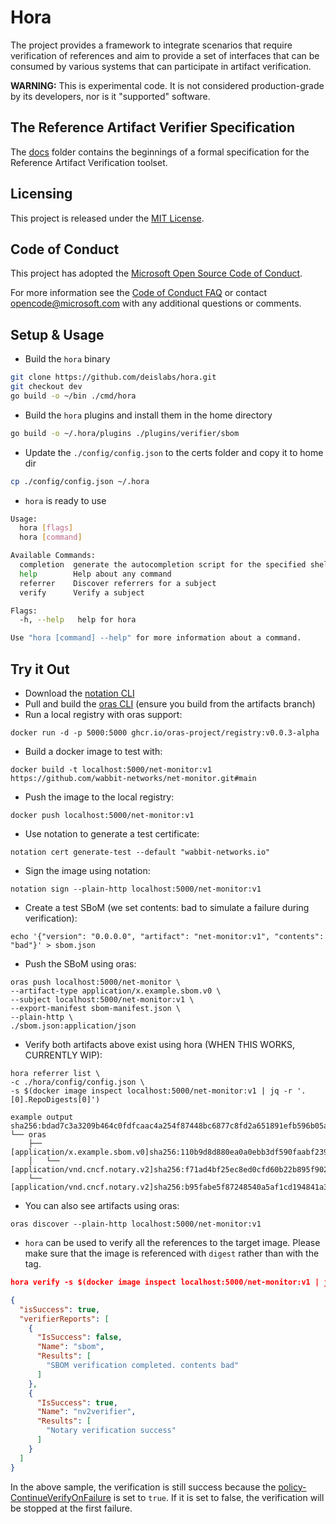 # Hora

The project provides a framework to integrate scenarios that require
verification of references and aim to provide a set of interfaces that can
be consumed by various systems that can participate in artifact verification.

**WARNING:** This is experimental code. It is not considered production-grade
by its developers, nor is it "supported" software.

## The Reference Artifact Verifier Specification

The [docs](docs/README.md) folder contains the beginnings of a formal
specification for the Reference Artifact Verification toolset.

## Licensing

This project is released under the [MIT License](./LICENSE).

## Code of Conduct

This project has adopted the [Microsoft Open Source Code of
Conduct](https://opensource.microsoft.com/codeofconduct/).

For more information see the [Code of Conduct
FAQ](https://opensource.microsoft.com/codeofconduct/faq/) or contact
[opencode@microsoft.com](mailto:opencode@microsoft.com) with any additional
questions or comments.

## Setup & Usage

- Build the ```hora``` binary

```bash
git clone https://github.com/deislabs/hora.git
git checkout dev
go build -o ~/bin ./cmd/hora
```

- Build the ```hora``` plugins and install them in the home directory

```bash
go build -o ~/.hora/plugins ./plugins/verifier/sbom
```

- Update the ```./config/config.json``` to the certs folder and copy it to home dir

```bash
cp ./config/config.json ~/.hora
```

- ```hora``` is ready to use

```bash
Usage:
  hora [flags]
  hora [command]

Available Commands:
  completion  generate the autocompletion script for the specified shell
  help        Help about any command
  referrer    Discover referrers for a subject
  verify      Verify a subject

Flags:
  -h, --help   help for hora

Use "hora [command] --help" for more information about a command.
```

## Try it Out
- Download the [notation CLI](https://github.com/notaryproject/notation/releases/tag/v0.7.0-alpha.1)
- Pull and build the [oras CLI](https://github.com/oras-project/oras/tree/artifacts) (ensure you build from the artifacts branch)
- Run a local registry with oras support:

```shell
docker run -d -p 5000:5000 ghcr.io/oras-project/registry:v0.0.3-alpha
```

- Build a docker image to test with:

```shell
docker build -t localhost:5000/net-monitor:v1 https://github.com/wabbit-networks/net-monitor.git#main
```

- Push the image to the local registry:

```shell
docker push localhost:5000/net-monitor:v1
```

- Use notation to generate a test certificate:

```shell
notation cert generate-test --default "wabbit-networks.io"
```

- Sign the image using notation:

```shell
notation sign --plain-http localhost:5000/net-monitor:v1
```

- Create a test SBoM (we set contents: bad to simulate a failure during verification):

```shell
echo '{"version": "0.0.0.0", "artifact": "net-monitor:v1", "contents": "bad"}' > sbom.json
```

- Push the SBoM using oras:

```shell
oras push localhost:5000/net-monitor \
--artifact-type application/x.example.sbom.v0 \
--subject localhost:5000/net-monitor:v1 \
--export-manifest sbom-manifest.json \
--plain-http \
./sbom.json:application/json
```

- Verify both artifacts above exist using hora (WHEN THIS WORKS, CURRENTLY WIP):

```shell
hora referrer list \
-c ./hora/config/config.json \
-s $(docker image inspect localhost:5000/net-monitor:v1 | jq -r '.[0].RepoDigests[0]')

example output
sha256:bdad7c3a3209b464c0fdfcaac4a254f87448bc6877c8fd2a651891efb596b05a
└── oras 
    ├── [application/x.example.sbom.v0]sha256:110b9d8d880ea0a0ebb3df590faabf239fda1a80d6b64b38dc9ad9cf29aeca5f
    │   └── [application/vnd.cncf.notary.v2]sha256:f71ad4bf25ec8ed0cfd60b22b895f90264fa8a7e8ea62b8ad72f8616d9102d67
    └── [application/vnd.cncf.notary.v2]sha256:b95fabe5f87248540a5af1cd194841a322548ef46144e6d085d3cca00cc843a8
```

- You can also see artifacts using oras:

```shell
oras discover --plain-http localhost:5000/net-monitor:v1
```

- ```hora``` can be used to verify all the references to the target image.
Please make sure that the image is referenced with ```digest``` rather
than with the tag.

```json
hora verify -s $(docker image inspect localhost:5000/net-monitor:v1 | jq -r '.[0].RepoDigests[0]')

{
  "isSuccess": true,
  "verifierReports": [
    {
      "IsSuccess": false,
      "Name": "sbom",
      "Results": [
        "SBOM verification completed. contents bad"
      ]
    },
    {
      "IsSuccess": true,
      "Name": "nv2verifier",
      "Results": [
        "Notary verification success"
      ]
    }
  ]
}
```

In the above sample, the verification is still success because the
[policy- ContinueVerifyOnFailure](./pkg/policyprovider/configpolicy/configpolicy.go)
is set to ```true```. If it is set to false, the verification will be stopped at the first failure.
